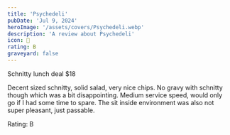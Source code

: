 ```yaml
---
title: 'Psychedeli'
pubDate: 'Jul 9, 2024'
heroImage: '/assets/covers/Psychedeli.webp'
description: 'A review about Psychedeli'
icon: 🍄
rating: B
graveyard: false
---
```


Schnitty lunch deal $18

Decent sized schnitty, solid salad, very nice chips. No gravy with schnitty though which was a bit disappointing. Medium service speed, would only go if I had some time to spare. The sit inside environment was also not super pleasant, just passable.

Rating: B
